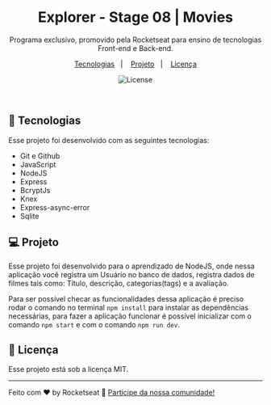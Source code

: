 <h1 align="center"> Explorer - Stage 08 | Movies</h1>

<p align="center">
Programa exclusivo, promovido pela Rocketseat para ensino de tecnologias Front-end e Back-end.
</p>

<p align="center">
  <a href="#-tecnologias">Tecnologias</a>&nbsp;&nbsp;&nbsp;|&nbsp;&nbsp;&nbsp;
  <a href="#-projeto">Projeto</a>&nbsp;&nbsp;&nbsp;|&nbsp;&nbsp;&nbsp;
  <a href="#memo-licença">Licença</a>
</p>

<p align="center">
  <img alt="License" src="https://img.shields.io/static/v1?label=license&message=MIT&color=49AA26&labelColor=000000">
</p>

<br>


## 🚀 Tecnologias

Esse projeto foi desenvolvido com as seguintes tecnologias:

- Git e Github
- JavaScript
- NodeJS
- Express
- BcryptJs
- Knex
- Express-async-error
- Sqlite


## 💻 Projeto

Esse projeto foi desenvolvido para o aprendizado de NodeJS, onde nessa aplicação você registra um Usuário no banco de dados, registra dados de filmes tais como: Título, descrição, categorias(tags) e a avaliação.

Para ser possível checar as funcionalidades dessa aplicação é preciso rodar o comando no terminal `npm install` para instalar as dependências necessárias, para fazer a aplicação funcionar é possível inicializar com o comando `npm start` e com o comando `npm run dev`.

## :memo: Licença

Esse projeto está sob a licença MIT.

---

Feito com ♥ by Rocketseat :wave: [Participe da nossa comunidade!](https://discord.gg/rocketseat)
